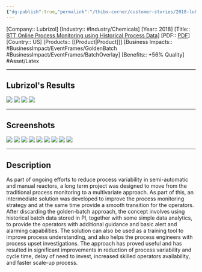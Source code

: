 ```yaml
---
{"dg-publish":true,"permalink":"/thibs-corner/customer-stories/2018-lubrizol-btt-online-process-monitoring-using-historical-process-data/"}
---
```


[Company:: Lubrizol]
[Industry:: #Industry/Chemicals]
[Year:: 2018]
[Title:: [BTT Online Process Monitoring using Historical Process Data](https://resources.osisoft.com/presentations/btt--online-process-monitoring-using-historical-process-data/)]
[PDF:: [PDF](https://cdn.osisoft.com/osi/presentations/2018-uc-emea-barcelona/UC18EU-D2LS05-Lubrizol-Martin-BTT-Online-Process-Monitoring-using-Historical-Process-Data.pdf)]
[Country:: US]
[Products:: [[Product\|Product]]]
[Business Impacts:: #BusinessImpact/EventFrames/GoldenBatch #BusinessImpact/EventFrames/BatchOverlay]
[Benefits:: +56% Quality]
  #Asset/Latex

---
## Lubrizol's Results
![](https://i.imgur.com/Jdn9pIv.png)
![](https://i.imgur.com/7PvnKi4.png)
![](https://i.imgur.com/TiwBH7U.png)
![](https://i.imgur.com/yMw0tR7.png)

---
## Screenshots
![](https://i.imgur.com/8EFxGCQ.png)
![](https://i.imgur.com/qEq25qU.png)
![](https://i.imgur.com/9LGF15P.png)
![](https://i.imgur.com/vjkDUZ1.png)
![](https://i.imgur.com/UaKRypw.png)
![](https://i.imgur.com/Cnorr1C.png)
![](https://i.imgur.com/mDF7FZP.png)
![](https://i.imgur.com/pMZvtB5.png)
![](https://i.imgur.com/BBO8uTJ.png)



---
## Description
As part of ongoing efforts to reduce process variability in semi-automatic and manual reactors, a long term project was designed to move from the traditional process monitoring to a multivariate approach. As part of this, an intermediate solution was developed to improve the process monitoring strategy and at the same time provide a smooth transition for the operators. After discarding the golden-batch approach, the concept involves using historical batch data stored in PI, together with some simple data analytics, to provide the operators with additional guidance and basic alert and alarming capabilities. The solution can also be used as a training tool to improve process understanding, and also helps the process engineers with process upset investigations. The approach has proved useful and has resulted in significant improvements in reduction of process variability and cycle time, delay of need to invest, increased skilled operators availability, and faster scale-up process.